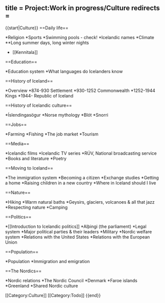 title = Project:Work in progress/Culture
redirects =
---

{{start|Culture}}
==Daily life==

*Religion
*Sports
*Swimming pools - check!
*Icelandic names
*Climate
**Long summer days, long winter nights
* [[Kennitala]]

==Education==

*Education system
*What languages do Icelanders know

==History of Iceland==

*Overview
*874-930 Settlement
*930-1252 Commonwealth
*1252-1944 Kings
*1944- Republic of Iceland

==History of Icelandic culture==

*Íslendingasögur
*Norse mythology
*Blót
*Snorri

==Jobs==

*Farming
*Fishing
*The job market
*Tourism

==Media==

*Icelandic films
*Icelandic TV series
*RÚV, National broadcasting service
*Books and literature
*Poetry

==Moving to Iceland==

*The immigration system
*Becoming a citizen
*Exchange studies
*Getting a home
*Raising children in a new country
*Where in Iceland should I live

==Nature==

*Hiking
*Warm natural baths
*Geysirs, glaciers, volcanoes & all that jazz
*Respecting nature
*Camping

==Politics==

*[[Introduction to Icelandic politics]]
*Alþingi (the parliament)
*Legal system
*Major political parties & their leaders
*Military
*Nordic welfare system
*Relations with the United States
*Relations with the European Union

==Population==

*Population
*Immigration and emigration

==The Nordics==

*Nordic relations
*The Nordic Council
*Denmark
*Faroe islands
*Greenland
*Shared Nordic culture

[[Category:Culture]]
[[Category:Todo]]
{{end}}